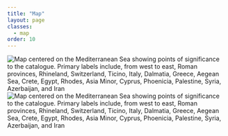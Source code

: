 ```yaml
---
title: "Map"
layout: page
classes:
  - map
order: 10 
---
```


<div id="leafletmap" data-outputs-include="html"></div>

<img src="_assets/images/figures/map.jpg" data-outputs-include="pdf" alt="Map centered on the Mediterranean Sea showing points of significance to the catalogue. Primary labels include, from west to east, Roman provinces, Rhineland, Switzerland, Ticino, Italy, Dalmatia, Greece, Aegean Sea, Crete, Egypt, Rhodes, Asia Minor, Cyprus, Phoenicia, Palestine, Syria, Azerbaijan, and Iran" />

<img src="/_assets/images/figures/map.jpg" data-outputs-include="epub" alt="Map centered on the Mediterranean Sea showing points of significance to the catalogue. Primary labels include, from west to east, Roman provinces, Rhineland, Switzerland, Ticino, Italy, Dalmatia, Greece, Aegean Sea, Crete, Egypt, Rhodes, Asia Minor, Cyprus, Phoenicia, Palestine, Syria, Azerbaijan, and Iran" />